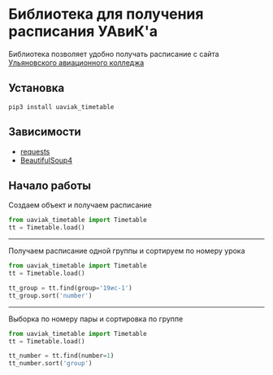 # Библиотека для получения расписания УАвиК'a
Библиотека позволяет удобно получать расписание с сайта
[Ульяновского авиационного колледжа](http://www.uaviak.ru/pages/raspisanie-/#pos1)

## Установка
```shell script
pip3 install uaviak_timetable
```
## Зависимости
 - [requests](https://pypi.org/project/requests/)
 - [BeautifulSoup4](https://pypi.org/project/beautifulsoup4/)

## Начало работы
Создаем объект и получаем расписание
```python
from uaviak_timetable import Timetable
tt = Timetable.load()
```
---
Получаем расписание одной группы и сортируем по номеру урока
```python
from uaviak_timetable import Timetable
tt = Timetable.load()

tt_group = tt.find(group='19ис-1')
tt_group.sort('number')
```
---
Выборка по номеру пары и сортировка по группе
```python
from uaviak_timetable import Timetable
tt = Timetable.load()

tt_number = tt.find(number=1)
tt_number.sort('group')
```

